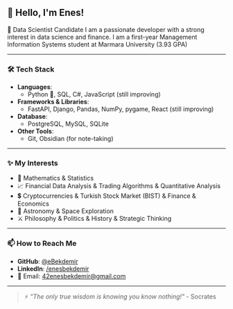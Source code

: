 ## 👋 Hello, I'm Enes!
🚀 Data Scientist Candidate 
I am a passionate developer with a strong interest in data science and finance. I am a first-year Management Information Systems student at Marmara University (3.93 GPA)

---

### 🛠 Tech Stack
- **Languages**:
  - Python 🐍, SQL, C#, JavaScript (still improving)
- **Frameworks & Libraries**:
  - FastAPI, Django, Pandas, NumPy, pygame, React (still improving)
- **Database**:
  - PostgreSQL, MySQL, SQLite
- **Other Tools**:
  - Git, Obsidian (for note-taking)

---

### ✨ My Interests
- 🔢 Mathematics & Statistics
- 📈 Financial Data Analysis & Trading Algorithms & Quantitative Analysis
- 💲 Cryptocurrencies & Turkish Stock Market (BIST) & Finance & Economics
- 🌌 Astronomy & Space Exploration
- ⚔️ Philosophy & Politics & History & Strategic Thinking
<!-- - 🧠 AI & Deep Learning & Neural Networks -->
---

### 📫 How to Reach Me
- **GitHub**: [@eBekdemir](https://github.com/eBekdemir)
- **LinkedIn**: [/enesbekdemir](https://linkedin.com/in/enesbekdemir)
- 📧 Email: 42enesbekdemir@gmail.com

---

> ⚡ *"The only true wisdom is knowing you know nothing!"* - Socrates


<!--



### 🚀 Featured Projects
- [Project Name](link): A brief description of the project and what tech was used.
- [Another Project](link): Description and its significance.





**eBekdemir/eBekdemir** is a ✨ _special_ ✨ repository because its `README.md` (this file) appears on your GitHub profile.

Here are some ideas to get you started:

- 🔭 I’m currently working on ...
- 🌱 I’m currently learning ...
- 👯 I’m looking to collaborate on ...
- 🤔 I’m looking for help with ...
- 💬 Ask me about ...
- 📫 How to reach me: ...
- 😄 Pronouns: ...
- ⚡ Fun fact: ...
-->
